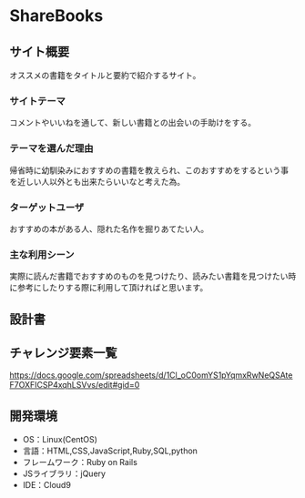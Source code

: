 # ShareBooks

## サイト概要
オススメの書籍をタイトルと要約で紹介するサイト。

### サイトテーマ
コメントやいいねを通して、新しい書籍との出会いの手助けをする。

### テーマを選んだ理由
帰省時に幼馴染みにおすすめの書籍を教えられ、このおすすめをするという事を近しい人以外とも出来たらいいなと考えた為。

### ターゲットユーザ
おすすめの本がある人、隠れた名作を掘りあてたい人。

### 主な利用シーン
実際に読んだ書籍でおすすめのものを見つけたり、読みたい書籍を見つけたい時に参考にしたりする際に利用して頂ければと思います。

## 設計書


## チャレンジ要素一覧
https://docs.google.com/spreadsheets/d/1Cl_oC0omYS1pYqmxRwNeQSAteF7OXFICSP4xqhLSVvs/edit#gid=0

## 開発環境
- OS：Linux(CentOS)
- 言語：HTML,CSS,JavaScript,Ruby,SQL,python
- フレームワーク：Ruby on Rails
- JSライブラリ：jQuery
- IDE：Cloud9
